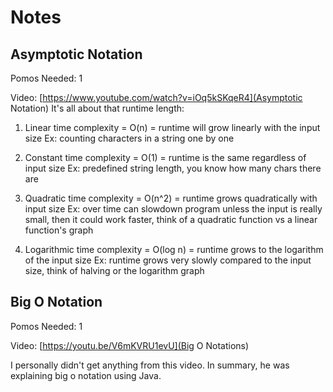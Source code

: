 # Notes

## Asymptotic Notation

Pomos Needed: 1

Video: [https://www.youtube.com/watch?v=iOq5kSKqeR4](Asymptotic Notation)
It's all about that runtime length:

1) Linear time complexity = O(n) = runtime will grow linearly with the input size
Ex: counting characters in a string one by one

2) Constant time complexity = O(1) = runtime is the same regardless of input size
Ex: predefined string length, you know how many chars there are

3) Quadratic time complexity = O(n^2) = runtime grows quadratically with input size
Ex: over time can slowdown program unless the input is really small, then it could work faster, think of a quadratic function vs a linear function's graph

4) Logarithmic time complexity = O(log n) = runtime grows to the logarithm of the input size
Ex: runtime grows very slowly compared to the input size, think of halving or the logarithm graph

## Big O Notation

Pomos Needed: 1

Video: [https://youtu.be/V6mKVRU1evU](Big O Notations)

I personally didn't get anything from this video. In summary, he was explaining big o notation using Java.
